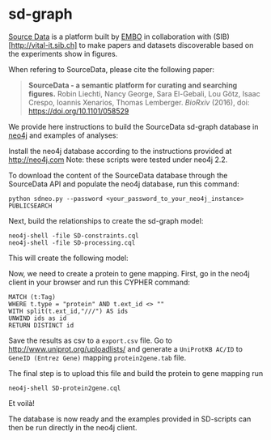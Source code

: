 # sd-graph
[Source Data](http://sourcedata.embo.org) is a platform built by [EMBO](embo.org) in collaboration with (SIB)[http://vital-it.sib.ch] to make papers and datasets discoverable based on the experiments show in figures.

When refering to SourceData, please cite the following paper:

> __SourceData - a semantic platform for curating and searching figures.__
> Robin Liechti, Nancy George, Sara El-Gebali, Lou Götz, Isaac Crespo, Ioannis Xenarios, Thomas Lemberger.
> _BioRxiv_  (2016), doi: https://doi.org/10.1101/058529

We provide here instructions to build the SourceData sd-graph database in [neo4j](http://neo4j.com) and examples of analyses:

Install the neo4j database according to the instructions provided at http://neo4j.com
Note: these scripts were tested under neo4j 2.2.

To download the content of the SourceData database through the SourceData API and populate the neo4j database, run this command:

    python sdneo.py --password <your_password_to_your_neo4j_instance> PUBLICSEARCH
  
Next, build the relationships to create the sd-graph model:

    neo4j-shell -file SD-constraints.cql
    neo4j-shell -file SD-processing.cql

This will create the following model:

Now, we need to create a protein to gene mapping. First, go in the neo4j client in your browser and run this CYPHER command:

    MATCH (t:Tag)
    WHERE t.type = "protein" AND t.ext_id <> ""
    WITH split(t.ext_id,"///") AS ids
    UNWIND ids as id
    RETURN DISTINCT id

Save the results as csv to a `export.csv` file. Go to http://www.uniprot.org/uploadlists/ and generate a `UniProtKB AC/ID` to `GeneID (Entrez Gene)` mapping `protein2gene.tab` file.

The final step is to upload this file and build the protein to gene mapping run

    neo4j-shell SD-protein2gene.cql
 
Et voilà!

The database is now ready and the examples provided in SD-scripts can then be run directly in the neo4j client.
